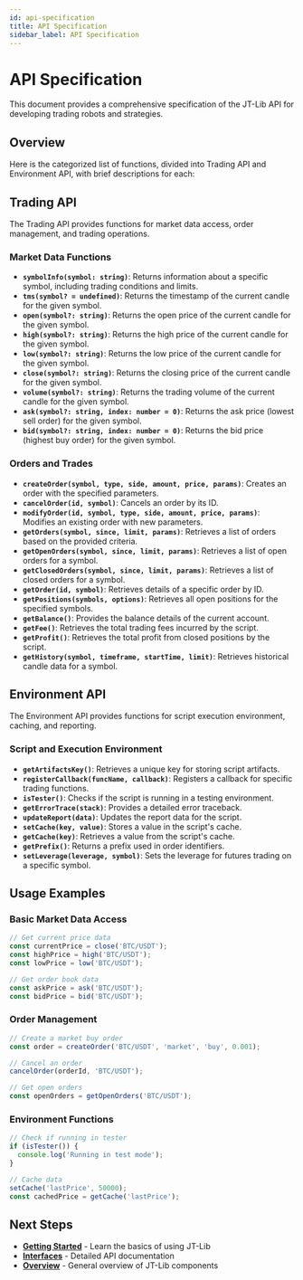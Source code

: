 ```yaml
---
id: api-specification
title: API Specification
sidebar_label: API Specification
---
```


# API Specification

This document provides a comprehensive specification of the JT-Lib API for developing trading robots and strategies.

## Overview

Here is the categorized list of functions, divided into Trading API and Environment API, with brief descriptions for each:

## Trading API

The Trading API provides functions for market data access, order management, and trading operations.

### Market Data Functions

* **`symbolInfo(symbol: string)`**: Returns information about a specific symbol, including trading conditions and limits.
* **`tms(symbol? = undefined)`**: Returns the timestamp of the current candle for the given symbol.
* **`open(symbol?: string)`**: Returns the open price of the current candle for the given symbol.
* **`high(symbol?: string)`**: Returns the high price of the current candle for the given symbol.
* **`low(symbol?: string)`**: Returns the low price of the current candle for the given symbol.
* **`close(symbol?: string)`**: Returns the closing price of the current candle for the given symbol.
* **`volume(symbol?: string)`**: Returns the trading volume of the current candle for the given symbol.
* **`ask(symbol?: string, index: number = 0)`**: Returns the ask price (lowest sell order) for the given symbol.
* **`bid(symbol?: string, index: number = 0)`**: Returns the bid price (highest buy order) for the given symbol.

### Orders and Trades

* **`createOrder(symbol, type, side, amount, price, params)`**: Creates an order with the specified parameters.
* **`cancelOrder(id, symbol)`**: Cancels an order by its ID.
* **`modifyOrder(id, symbol, type, side, amount, price, params)`**: Modifies an existing order with new parameters.
* **`getOrders(symbol, since, limit, params)`**: Retrieves a list of orders based on the provided criteria.
* **`getOpenOrders(symbol, since, limit, params)`**: Retrieves a list of open orders for a symbol.
* **`getClosedOrders(symbol, since, limit, params)`**: Retrieves a list of closed orders for a symbol.
* **`getOrder(id, symbol)`**: Retrieves details of a specific order by ID.
* **`getPositions(symbols, options)`**: Retrieves all open positions for the specified symbols.
* **`getBalance()`**: Provides the balance details of the current account.
* **`getFee()`**: Retrieves the total trading fees incurred by the script.
* **`getProfit()`**: Retrieves the total profit from closed positions by the script.
* **`getHistory(symbol, timeframe, startTime, limit)`**: Retrieves historical candle data for a symbol.

## Environment API

The Environment API provides functions for script execution environment, caching, and reporting.

### Script and Execution Environment

* **`getArtifactsKey()`**: Retrieves a unique key for storing script artifacts.
* **`registerCallback(funcName, callback)`**: Registers a callback for specific trading functions.
* **`isTester()`**: Checks if the script is running in a testing environment.
* **`getErrorTrace(stack)`**: Provides a detailed error traceback.
* **`updateReport(data)`**: Updates the report data for the script.
* **`setCache(key, value)`**: Stores a value in the script's cache.
* **`getCache(key)`**: Retrieves a value from the script's cache.
* **`getPrefix()`**: Returns a prefix used in order identifiers.
* **`setLeverage(leverage, symbol)`**: Sets the leverage for futures trading on a specific symbol.

## Usage Examples

### Basic Market Data Access

```typescript
// Get current price data
const currentPrice = close('BTC/USDT');
const highPrice = high('BTC/USDT');
const lowPrice = low('BTC/USDT');

// Get order book data
const askPrice = ask('BTC/USDT');
const bidPrice = bid('BTC/USDT');
```

### Order Management

```typescript
// Create a market buy order
const order = createOrder('BTC/USDT', 'market', 'buy', 0.001);

// Cancel an order
cancelOrder(orderId, 'BTC/USDT');

// Get open orders
const openOrders = getOpenOrders('BTC/USDT');
```

### Environment Functions

```typescript
// Check if running in tester
if (isTester()) {
  console.log('Running in test mode');
}

// Cache data
setCache('lastPrice', 50000);
const cachedPrice = getCache('lastPrice');
```

## Next Steps

- **[Getting Started](/docs/jt-lib/getting-started)** - Learn the basics of using JT-Lib
- **[Interfaces](/docs/jt-lib/interfaces)** - Detailed API documentation
- **[Overview](/docs/jt-lib/overview)** - General overview of JT-Lib components
